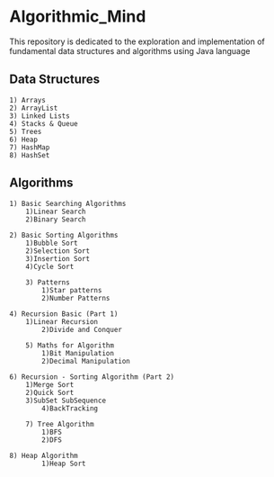 # Algorithmic_Mind

This repository is dedicated to the exploration and implementation of fundamental data structures and algorithms using Java language

## Data Structures

	1) Arrays
 	2) ArrayList
	3) Linked Lists
	4) Stacks & Queue	
	5) Trees
	6) Heap 
	7) HashMap
	8) HashSet


## Algorithms

	1) Basic Searching Algorithms
		1)Linear Search
		2)Binary Search

	2) Basic Sorting Algorithms
 		1)Bubble Sort
		2)Selection Sort
		3)Insertion Sort
  		4)Cycle Sort
    
    	3) Patterns
     		1)Star patterns
       		2)Number Patterns

  	4) Recursion Basic (Part 1)
   		1)Linear Recursion
     		2)Divide and Conquer

    	5) Maths for Algorithm
     		1)Bit Manipulation
       		2)Decimal Manipulation

	6) Recursion - Sorting Algorithm (Part 2)
 		1)Merge Sort
		2)Quick Sort
  		3)SubSet SubSequence
    		4)BackTracking

    	7) Tree Algorithm
     		1)BFS
       		2)DFS

   	8) Heap Algorithm
    		1)Heap Sort



